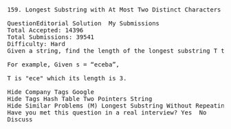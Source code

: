 <pre>
159. Longest Substring with At Most Two Distinct Characters 

QuestionEditorial Solution  My Submissions
Total Accepted: 14396
Total Submissions: 39541
Difficulty: Hard
Given a string, find the length of the longest substring T that contains at most 2 distinct characters.

For example, Given s = “eceba”,

T is "ece" which its length is 3.

Hide Company Tags Google
Hide Tags Hash Table Two Pointers String
Hide Similar Problems (M) Longest Substring Without Repeating Characters (H) Sliding Window Maximum (H) Longest Substring with At Most K Distinct Characters
Have you met this question in a real interview? Yes  No
Discuss
</pre>
